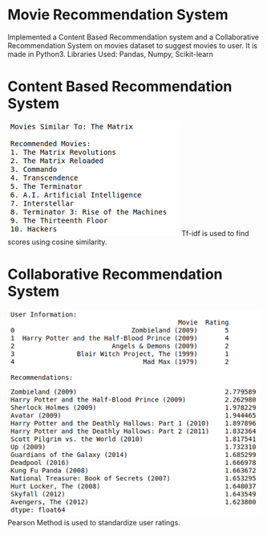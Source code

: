 # Movie Recommendation System
Implemented a Content Based Recommendation system and a Collaborative Recommendation System on movies dataset to suggest movies to user.
It is made in Python3.
Libraries Used: Pandas, Numpy, Scikit-learn

# Content Based Recommendation System
![](/Snapshots/Content.png)
Tf-idf is used to find scores using cosine similarity.

# Collaborative Recommendation System
![](/Snapshots/Collaborative.png)
Pearson Method is used to standardize user ratings.
